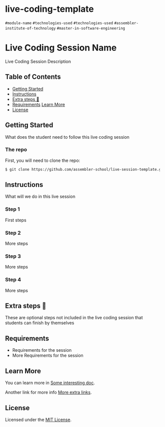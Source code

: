 # live-coding-template

`#module-name` `#technologies-used` `#technologies-used` `#assembler-institute-of-technology` `#master-in-software-engineering`

# Live Coding Session Name <!-- omit in toc -->

Live Coding Session Description

## Table of Contents <!-- omit in toc -->

- [Getting Started](#getting-started)
- [Instructions](#instructions)
- [Extra steps 💯](#extra-steps-)
- [Requirements](#requirements)
  [Learn More](#learn-more)
- [License](#license)

## Getting Started

What does the student need to follow this live coding session

### The repo

First, you will need to clone the repo:

```bash
$ git clone https://github.com/assembler-school/live-session-template.git
```

## Instructions

What will we do in this live session

### Step 1

First steps

### Step 2

More steps

### Step 3

More steps

### Step 4

More steps

## Extra steps 💯

These are optional steps not included in the live coding session that students can finish by themselves

## Requirements

- Requirements for the session
- More Requirements for the session

## Learn More

You can learn more in [Some interesting doc](https://example.com).

Another link for more info [More extra links](https://extra-links.com/).

## License

Licensed under the [MIT License](./LICENSE).
